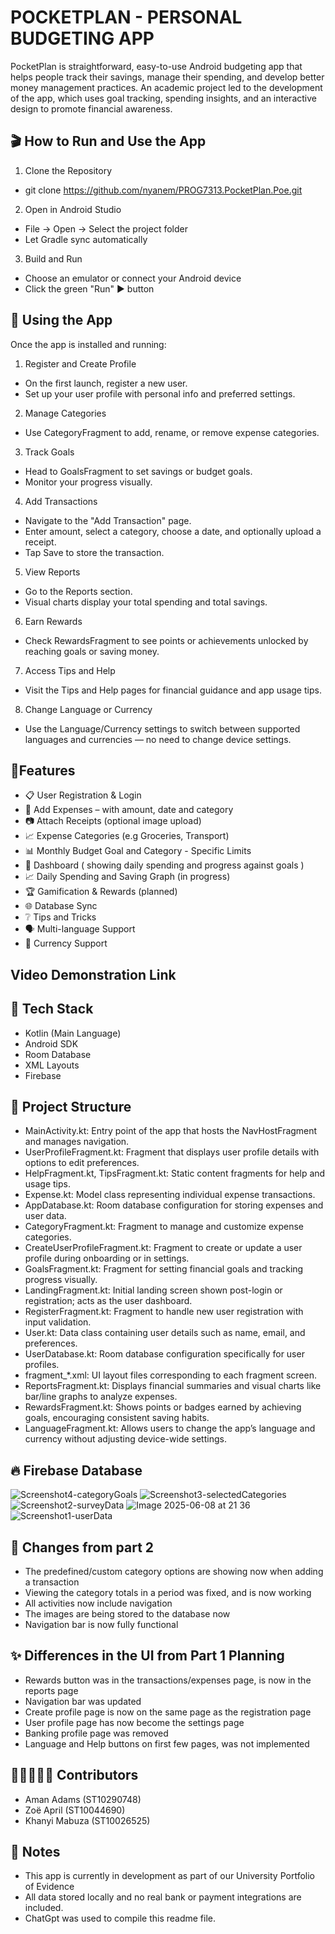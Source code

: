 # POCKETPLAN - PERSONAL BUDGETING APP

PocketPlan is straightforward, easy-to-use Android budgeting app that helps people track their savings, manage their spending, and develop better money management practices. An academic project led to the development of the app, which uses goal tracking, spending insights, and an interactive design to promote financial awareness.

## 🎬 How to Run and Use the App
1. Clone the Repository
  - git clone https://github.com/nyanem/PROG7313.PocketPlan.Poe.git
2. Open in Android Studio
  - File → Open → Select the project folder
  - Let Gradle sync automatically
3. Build and Run
  - Choose an emulator or connect your Android device
  - Click the green "Run" ▶️ button

## 📲 Using the App
Once the app is installed and running:

1. Register and Create Profile
- On the first launch, register a new user.
- Set up your user profile with personal info and preferred settings.

2. Manage Categories
- Use CategoryFragment to add, rename, or remove expense categories.

3. Track Goals
- Head to GoalsFragment to set savings or budget goals.
- Monitor your progress visually.

4. Add Transactions
- Navigate to the "Add Transaction" page.
- Enter amount, select a category, choose a date, and optionally upload a receipt.
- Tap Save to store the transaction.

5. View Reports
- Go to the Reports section.
- Visual charts display your total spending and total savings.

6. Earn Rewards
- Check RewardsFragment to see points or achievements unlocked by reaching goals or saving money.

7. Access Tips and Help
- Visit the Tips and Help pages for financial guidance and app usage tips.

8. Change Language or Currency
- Use the Language/Currency settings to switch between supported languages and currencies — no need to change device settings.
  
## 🚀Features
- 📋 User Registration & Login
- 🧾 Add Expenses – with amount, date and category
- 📷 Attach Receipts (optional image upload)
- 📈 Expense Categories (e.g Groceries, Transport)
- 📊 Monthly Budget Goal and Category - Specific Limits
- 💸 Dashboard ( showing daily spending and progress against goals ) 
- 📈 Daily Spending and Saving Graph (in progress)
- 🏆 Gamification & Rewards (planned)
- 🌐 Database Sync
- ❔ Tips and Tricks 
- 🗣️ Multi-language Support
- 💱 Currency Support

## Video Demonstration Link 


## 🔧 Tech Stack 
- Kotlin (Main Language)
- Android SDK
- Room Database
- XML Layouts
- Firebase

## 📁 Project Structure 
- MainActivity.kt: Entry point of the app that hosts the NavHostFragment and manages navigation.
- UserProfileFragment.kt: Fragment that displays user profile details with options to edit preferences.
- HelpFragment.kt, TipsFragment.kt: Static content fragments for help and usage tips.
- Expense.kt: Model class representing individual expense transactions.
- AppDatabase.kt: Room database configuration for storing expenses and user data.
- CategoryFragment.kt: Fragment to manage and customize expense categories.
- CreateUserProfileFragment.kt: Fragment to create or update a user profile during onboarding or in settings.
- GoalsFragment.kt: Fragment for setting financial goals and tracking progress visually.
- LandingFragment.kt: Initial landing screen shown post-login or registration; acts as the user dashboard.
- RegisterFragment.kt: Fragment to handle new user registration with input validation.
- User.kt: Data class containing user details such as name, email, and preferences.
- UserDatabase.kt: Room database configuration specifically for user profiles.
- fragment_*.xml: UI layout files corresponding to each fragment screen.
- ReportsFragment.kt: Displays financial summaries and visual charts like bar/line graphs to analyze expenses.
- RewardsFragment.kt: Shows points or badges earned by achieving goals, encouraging consistent saving habits.
- LanguageFragment.kt: Allows users to change the app’s language and currency without adjusting device-wide settings.

## 🔥 Firebase Database
![Screenshot4-categoryGoals](https://github.com/user-attachments/assets/728519cc-d57f-4931-a887-cb08b87c4b0b)
![Screenshot3-selectedCategories](https://github.com/user-attachments/assets/05334a5c-9ac5-43e0-8825-e330ce1f7aff)
![Screenshot2-surveyData](https://github.com/user-attachments/assets/8f582f08-2b20-4515-bb41-bea545eee47a)
![Image 2025-06-08 at 21 36](https://github.com/user-attachments/assets/e77ee5da-ea9c-4d84-a1c2-8149c9b35cca)
![Screenshot1-userData](https://github.com/user-attachments/assets/1d584d89-cd1c-4af8-9884-2135440749c2)

## 🔄 Changes from part 2
- The predefined/custom category options are showing now when adding a transaction
- Viewing the category totals in a period was fixed, and is now working
- All activities now include navigation
- The images are being stored to the database now
- Navigation bar is now fully functional

## ✨ Differences in the UI from Part 1 Planning
- Rewards button was in the transactions/expenses page, is now in the reports page
- Navigation bar was updated
- Create profile page is now on the same page as the registration page
- User profile page has now become the settings page
- Banking profile page was removed
- Language and Help buttons on first few pages, was not implemented

## 👩🏽‍🤝‍👩🏻 Contributors 
- Aman Adams (ST10290748)
- Zoë April (ST10044690)
- Khanyi Mabuza (ST10026525) 

## 📌 Notes 
- This app is currently in development as part of our University Portfolio of Evidence
- All data stored locally and no real bank or payment integrations are included.
- ChatGpt was used to compile this readme file. 
